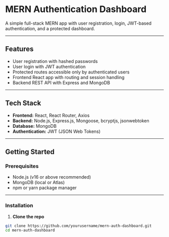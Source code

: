 # MERN Authentication Dashboard

A simple full-stack MERN app with user registration, login, JWT-based authentication, and a protected dashboard.

---

## Features

- User registration with hashed passwords  
- User login with JWT authentication  
- Protected routes accessible only by authenticated users  
- Frontend React app with routing and session handling  
- Backend REST API with Express and MongoDB  

---

## Tech Stack

- **Frontend:** React, React Router, Axios  
- **Backend:** Node.js, Express.js, Mongoose, bcryptjs, jsonwebtoken  
- **Database:** MongoDB  
- **Authentication:** JWT (JSON Web Tokens)  

---

## Getting Started

### Prerequisites

- Node.js (v16 or above recommended)  
- MongoDB (local or Atlas)  
- npm or yarn package manager  

---

### Installation

1. **Clone the repo**

```bash
git clone https://github.com/yourusername/mern-auth-dashboard.git
cd mern-auth-dashboard

